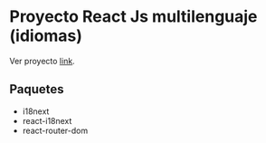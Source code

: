 # Proyecto React Js multilenguaje (idiomas)

Ver proyecto [link](https://ldulivo.github.io/ecommerce_oracle_one/).

## Paquetes

- i18next
- react-i18next
- react-router-dom

##
